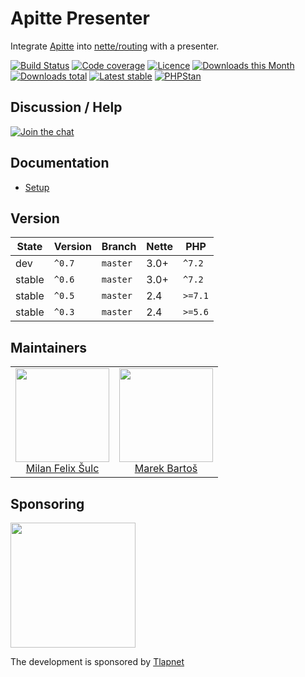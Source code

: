 # Apitte Presenter

Integrate [Apitte](https://github.com/apitte/core) into [nette/routing](https://github.com/nette/routing) with a presenter. 

[![Build Status](https://img.shields.io/travis/apitte/presenter.svg?style=flat-square)](https://travis-ci.org/apitte/presenter)
[![Code coverage](https://img.shields.io/coveralls/apitte/presenter.svg?style=flat-square)](https://coveralls.io/r/apitte/presenter)
[![Licence](https://img.shields.io/packagist/l/apitte/presenter.svg?style=flat-square)](https://packagist.org/packages/apitte/presenter)
[![Downloads this Month](https://img.shields.io/packagist/dm/apitte/presenter.svg?style=flat-square)](https://packagist.org/packages/apitte/presenter)
[![Downloads total](https://img.shields.io/packagist/dt/apitte/presenter.svg?style=flat-square)](https://packagist.org/packages/apitte/presenter)
[![Latest stable](https://img.shields.io/packagist/v/apitte/presenter.svg?style=flat-square)](https://packagist.org/packages/apitte/presenter)
[![PHPStan](https://img.shields.io/badge/PHPStan-enabled-brightgreen.svg?style=flat-square)](https://github.com/phpstan/phpstan)

## Discussion / Help

[![Join the chat](https://img.shields.io/gitter/room/apitte/apitte.svg?style=flat-square)](https://gitter.im/apitte/apitte)

## Documentation

- [Setup](.docs/README.md#setup)

## Version

| State       | Version | Branch   | Nette | PHP     |
|-------------|---------|----------|-------|---------|
| dev         | `^0.7`  | `master` | 3.0+  | `^7.2`  |
| stable      | `^0.6`  | `master` | 3.0+  | `^7.2`  |
| stable      | `^0.5`  | `master` | 2.4   | `>=7.1` |
| stable      | `^0.3`  | `master` | 2.4   | `>=5.6` |

## Maintainers

<table>
  <tbody>
    <tr>
      <td align="center">
        <a href="https://github.com/f3l1x">
            <img width="150" height="150" src="https://avatars2.githubusercontent.com/u/538058?v=3&s=150">
        </a>
        </br>
        <a href="https://github.com/f3l1x">Milan Felix Šulc</a>
      </td>
      <td align="center">
        <a href="https://github.com/mabar">
            <img width="150" height="150" src="https://avatars0.githubusercontent.com/u/20974277?s=150&v=4">
        </a>
        </br>
        <a href="https://github.com/mabar">Marek Bartoš</a>
      </td>
    </tr>
  </tbody>
</table>

## Sponsoring

<a href="https://github.com/tlapnet"><img  width="200" src="https://cdn.rawgit.com/f3l1x/xsource/2463efb7/assets/tlapdev.png"></a>

The development is sponsored by [Tlapnet](https://www.tlapnet.cz)
